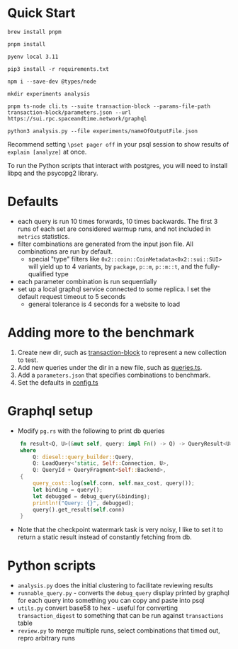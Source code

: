 # Quick Start
`brew install pnpm`

`pnpm install`

`pyenv local 3.11`

`pip3 install -r requirements.txt`

`npm i --save-dev @types/node`

`mkdir experiments analysis`

`pnpm ts-node cli.ts --suite transaction-block --params-file-path transaction-block/parameters.json --url https://sui.rpc.spaceandtime.network/graphql`

`python3 analysis.py --file experiments/nameOfOutputFile.json`

Recommend setting `\pset pager off` in your psql session to show results of `explain [analyze]` at once.

To run the Python scripts that interact with postgres, you will need to install libpq and the psycopg2 library.

# Defaults

- each query is run 10 times forwards, 10 times backwards. The first 3 runs of each set are considered warmup runs, and not included in `metrics` statistics.
- filter combinations are generated from the input json file. All combinations are run by default.
  - special "type" filters like `0x2::coin::CoinMetadata<0x2::sui::SUI>` will yield up to 4 variants, by `package`, `p::m`, `p::m::t`, and the fully-qualified type
- each parameter combination is run sequentially
- set up a local graphql service connected to some replica. I set the default request timeout to 5 seconds
  - general tolerance is 4 seconds for a website to load

# Adding more to the benchmark

1. Create new dir, such as [transaction-block](transaction-block/) to represent a new collection to test.
2. Add new queries under the dir in a new file, such as [queries.ts](transaction-block/queries.ts).
3. Add a `parameters.json` that specifies combinations to benchmark.
4. Set the defaults in [config.ts](config.ts)

# Graphql setup

- Modify `pg.rs` with the following to print db queries

```rust
    fn result<Q, U>(&mut self, query: impl Fn() -> Q) -> QueryResult<U>
    where
        Q: diesel::query_builder::Query,
        Q: LoadQuery<'static, Self::Connection, U>,
        Q: QueryId + QueryFragment<Self::Backend>,
    {
        query_cost::log(self.conn, self.max_cost, query());
        let binding = query();
        let debugged = debug_query(&binding);
        println!("Query: {}", debugged);
        query().get_result(self.conn)
    }
```

- Note that the checkpoint watermark task is very noisy, I like to set it to return a static result instead of constantly fetching from db.

# Python scripts

- `analysis.py` does the initial clustering to facilitate reviewing results
- `runnable_query.py` - converts the `debug_query` display printed by graphql for each query into something you can copy and paste into psql
- `utils.py` convert base58 to hex - useful for converting `transaction_digest` to something that can be run against `transactions` table
- `review.py` to merge multiple runs, select combinations that timed out, repro arbitrary runs
